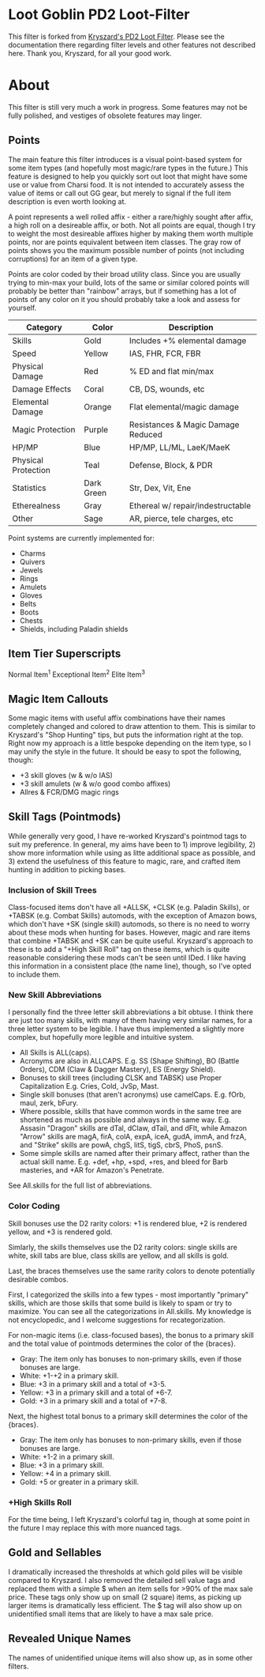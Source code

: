# Loot Goblin PD2 Loot-Filter

This filter is forked from [Kryszard's PD2 Loot Filter](https://github.com/Kryszard-POD/Kryszard-s-PD2-Loot-Filter). Please see the documentation there regarding filter levels and other features not described here. Thank you, Kryszard, for all your good work.

# About

This filter is still very much a work in progress. Some features may not be fully polished, and vestiges of obsolete features may linger.

## Points

The main feature this filter introduces is a visual point-based system for some item types (and hopefully most magic/rare types in the future.) This feature is designed to help you quickly sort out loot that might have some use or value from Charsi food. It is not intended to accurately assess the value of items or call out GG gear, but merely to signal if the full item description is even worth looking at.

A point represents a well rolled affix - either a rare/highly sought after affix, a high roll on a desireable affix, or both. Not all points are equal, though I try to weight the most desireable affixes higher by making them worth multiple points, nor are points equivalent between item classes. The gray row of points shows you the maximum possible number of points (not including corruptions) for an item of a given type.

Points are color coded by their broad utility class. Since you are usually trying to min-max your build, lots of the same or similar colored points will probably be better than "rainbow" arrays, but if something has a lot of points of any color on it you should probably take a look and assess for yourself.

|Category           |Color      |Description                        |
|-------------------|-----------|-----------------------------------|
|Skills             |Gold       |Includes +% elemental damage       |
|Speed              |Yellow     |IAS, FHR, FCR, FBR                 |
|Physical Damage    |Red        |% ED and flat min/max              |
|Damage Effects     |Coral      |CB, DS, wounds, etc                |
|Elemental Damage   |Orange     |Flat elemental/magic damage        |
|Magic Protection   |Purple     |Resistances & Magic Damage Reduced |
|HP/MP              |Blue       |HP/MP, LL/ML, LaeK/MaeK            |
|Physical Protection|Teal       |Defense, Block, & PDR              |
|Statistics         |Dark Green |Str, Dex, Vit, Ene                 |
|Etherealness       |Gray       |Ethereal w/ repair/indestructable  |
|Other              |Sage       |AR, pierce, tele charges, etc      |

Point systems are currently implemented for:
 - Charms
 - Quivers
 - Jewels
 - Rings
 - Amulets
 - Gloves
 - Belts
 - Boots
 - Chests
 - Shields, including Paladin shields 

## Item Tier Superscripts

Normal Item<sup>1</sup>
Exceptional Item<sup>2</sup>
Elite Item<sup>3</sup>

## Magic Item Callouts

Some magic items with useful affix combinations have their names completely changed and colored to draw attention to them. This is similar to Kryszard's "Shop Hunting" tips, but puts the information right at the top. Right now my approach is a little bespoke depending on the item type, so I may unify the style in the future. It should be easy to spot the following, though:
 - +3 skill gloves (w & w/o IAS)
 - +3 skill amulets (w & w/o good combo affixes)
 - Allres & FCR/DMG magic rings

## Skill Tags (Pointmods)

While generally very good, I have re-worked Kryszard's pointmod tags to suit my preference. In general, my aims have been to 1) improve legibility, 2) show more information while using as litte additional space as possible, and 3) extend the usefulness of this feature to magic, rare, and crafted item hunting in addition to picking bases.

### Inclusion of Skill Trees

Class-focused items don't have all +ALLSK, +CLSK (e.g. Paladin Skills), or +TABSK (e.g. Combat Skills) automods, with the exception of Amazon bows, which don't have +SK (single skill) automods, so there is no need to worry about these mods when hunting for bases. However, magic and rare items that combine +TABSK and +SK can be quite useful. Kryszard's approach to these is to add a "+High Skill Roll" tag on these items, which is quite reasonable considering these mods can't be seen until IDed. I like having this information in a consistent place (the name line), though, so I've opted to include them.

### New Skill Abbreviations
I personally find the three letter skill abbreviations a bit obtuse. I think there are just too many skills, with many of them having very similar names, for a three letter system to be legible. I have thus implemented a slightly more complex, but hopefully more legible and intuitive system.
 - All Skills is ALL(caps).
 - Acronyms are also in ALLCAPS. E.g. SS (Shape Shifting), BO (Battle Orders), CDM (Claw & Dagger Mastery), ES (Energy Shield).
 - Bonuses to skill trees (including CLSK and TABSK) use Proper Capitalization E.g. Cries, Cold, JvSp, Mast.
 - Single skill bonuses (that aren't acronyms) use camelCaps. E.g. fOrb, maul, zerk, bFury.
 - Where possible, skills that have common words in the same tree are shortened as much as possible and always in the same way. E.g. Assasin "Dragon" skills are dTal, dClaw, dTail, and dFlt, while Amazon "Arrow" skills are magA, firA, colA, expA, iceA, gudA, immA, and frzA, and "Strike" skills are powA, chgS, litS, tigS, cbrS, PhoS, psnS.
 - Some simple skills are named after their primary affect, rather than the actual skill name. E.g. +def, +hp, +spd, +res, and bleed for Barb masteries, and +AR for Amazon's Penetrate.

See All.skills for the full list of abbreviations.

### Color Coding

Skill bonuses use the D2 rarity colors: +1 is rendered blue, +2 is rendered yellow, and +3 is rendered gold.

Simlarly, the skills themselves use the D2 rarity colors: single skills are white, skill tabs are blue, class skills are yellow, and all skills is gold.

Last, the braces themselves use the same rarity colors to denote potentially desirable combos.

First, I categorized the skills into a few types - most importantly "primary" skills, which are those skills that some build is likely to spam or try to maximize. You can see all the categorizations in All.skills. My knowledge is not encyclopedic, and I welcome suggestions for recategorization.

For non-magic items (i.e. class-focused bases), the bonus to a primary skill and the total value of pointmods determines the color of the {braces}.
 - Gray: The item only has bonuses to non-primary skills, even if those bonuses are large.
 - White: +1-+2 in a primary skill.
 - Blue: +3 in a primary skill and a total of +3-5.
 - Yellow: +3 in a primary skill and a total of +6-7.
 - Gold: +3 in a primary skill and a total of +7-8.

Next, the highest total bonus to a primary skill determines the color of the {braces}.
 - Gray: The item only has bonuses to non-primary skills, even if those bonuses are large.
 - White: +1-2 in a primary skill.
 - Blue: +3 in a primary skill.
 - Yellow: +4 in a primary skill.
 - Gold: +5 or greater in a primary skill.

### +High Skills Roll

For the time being, I left Kryszard's colorful tag in, though at some point in the future I may replace this with more nuanced tags.

## Gold and Sellables

I dramatically increased the thresholds at which gold piles will be visible compared to Kryszard. I also removed the detailed sell value tags and replaced them with a simple $ when an item sells for >90% of the max sale price. These tags only show up on small (2 square) items, as picking up larger items is dramatically less efficient. The $ tag will also show up on unidentified small items that are likely to have a max sale price.

## Revealed Unique Names

The names of unidentified unique items will also show up, as in some other filters.
